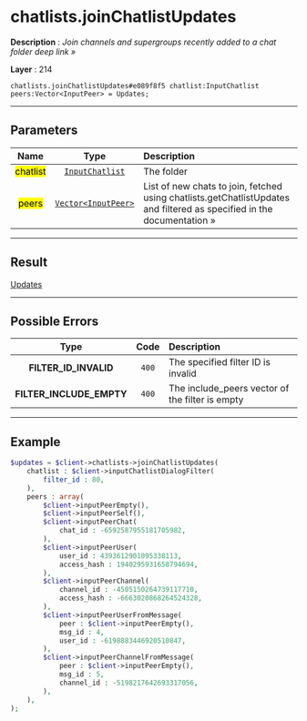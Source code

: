 # chatlists.joinChatlistUpdates

**Description** : *Join channels and supergroups recently added to a chat folder deep link &raquo;*

**Layer** : 214

```tl
chatlists.joinChatlistUpdates#e089f8f5 chatlist:InputChatlist peers:Vector<InputPeer> = Updates;
```

---

## Parameters

| Name | Type | Description |
| :---: | :---: | :--- |
| <mark>chatlist</mark> | [`InputChatlist`](type/InputChatlist) | The folder |
| <mark>peers</mark> | [`Vector<InputPeer>`](type/InputPeer) | List of new chats to join, fetched using chatlists.getChatlistUpdates and filtered as specified in the documentation » |

---

## Result

[Updates](type/Updates)

---

## Possible Errors

| Type | Code | Description |
| :---: | :---: | :--- |
| **FILTER_ID_INVALID** | `400` | The specified filter ID is invalid |
| **FILTER_INCLUDE_EMPTY** | `400` | The include_peers vector of the filter is empty |

---

## Example

```php
$updates = $client->chatlists->joinChatlistUpdates(
	chatlist : $client->inputChatlistDialogFilter(
		filter_id : 80,
	),
	peers : array(
		$client->inputPeerEmpty(),
		$client->inputPeerSelf(),
		$client->inputPeerChat(
			chat_id : -6592587955181705982,
		),
		$client->inputPeerUser(
			user_id : 4393612901095338113,
			access_hash : 1940295931658794694,
		),
		$client->inputPeerChannel(
			channel_id : -4505150264739117710,
			access_hash : -6663020868264524328,
		),
		$client->inputPeerUserFromMessage(
			peer : $client->inputPeerEmpty(),
			msg_id : 4,
			user_id : -6198883446920510847,
		),
		$client->inputPeerChannelFromMessage(
			peer : $client->inputPeerEmpty(),
			msg_id : 5,
			channel_id : -5198217642693317056,
		),
	),
);
```